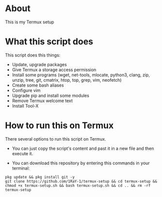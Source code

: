 # About
This is my Termux setup

# What this script does
This script does this things:
* Update, upgrade packages
* Give Termux a storage access permission
* Install some programs (wget, net-tools, mlocate, python3, clang, zip, unzip, tree, git, cmatrix, htop, top, grep, vim, neofetch)
* Create some bash aliases
* Configure vim
* Upgrade pip and install some modules
* Remove Termux welcome text
* Install Tool-X

# How to run this on Termux
There several options to run this script on Termux.

* You can just copy the script's content and past it in a new file and then execute it.

* You can download this repository by entering this commands in your terminal:
```
pkg update && pkg install git -y
git clone https://github.com/1RaY-1/termux-setup && cd termux-setup && chmod +x termux-setup.sh && bash termux-setup.sh && cd .. && rm -rf termux-setup
```
